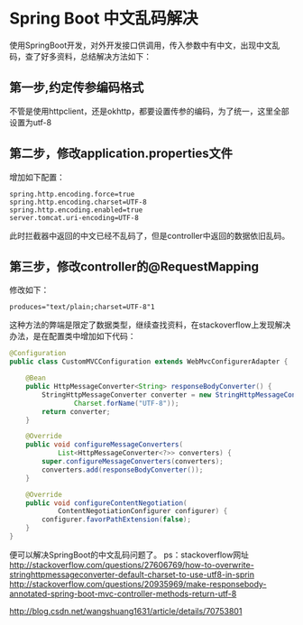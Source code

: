 # Spring Boot 中文乱码解决

使用SpringBoot开发，对外开发接口供调用，传入参数中有中文，出现中文乱码，查了好多资料，总结解决方法如下：

## 第一步,约定传参编码格式

不管是使用httpclient，还是okhttp，都要设置传参的编码，为了统一，这里全部设置为utf-8

## 第二步，修改application.properties文件

增加如下配置：

```properties
spring.http.encoding.force=true
spring.http.encoding.charset=UTF-8
spring.http.encoding.enabled=true
server.tomcat.uri-encoding=UTF-8 
```

此时拦截器中返回的中文已经不乱码了，但是controller中返回的数据依旧乱码。

## 第三步，修改controller的@RequestMapping

修改如下：

```
produces="text/plain;charset=UTF-8"1
```

这种方法的弊端是限定了数据类型，继续查找资料，在stackoverflow上发现解决办法，是在配置类中增加如下代码：

```java
@Configuration
public class CustomMVCConfiguration extends WebMvcConfigurerAdapter {

    @Bean
    public HttpMessageConverter<String> responseBodyConverter() {
        StringHttpMessageConverter converter = new StringHttpMessageConverter(
                Charset.forName("UTF-8"));
        return converter;
    }

    @Override
    public void configureMessageConverters(
            List<HttpMessageConverter<?>> converters) {
        super.configureMessageConverters(converters);
        converters.add(responseBodyConverter());
    }

    @Override
    public void configureContentNegotiation(
            ContentNegotiationConfigurer configurer) {
        configurer.favorPathExtension(false);
    }
}
```

便可以解决SpringBoot的中文乱码问题了。 
ps：stackoverflow网址 
<http://stackoverflow.com/questions/27606769/how-to-overwrite-stringhttpmessageconverter-default-charset-to-use-utf8-in-sprin> 
<http://stackoverflow.com/questions/20935969/make-responsebody-annotated-spring-boot-mvc-controller-methods-return-utf-8>







http://blog.csdn.net/wangshuang1631/article/details/70753801